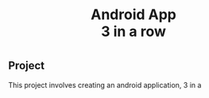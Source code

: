<!--ver1.0 README for android app-->
<h1 align="center">Android App<br>3 in a row<h1>
<h2>Project</h2>
This project involves creating an android application, 3 in a 
